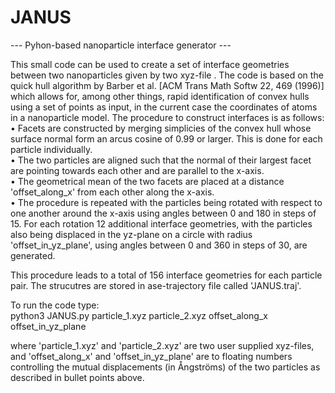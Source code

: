 # JANUS
--- Pyhon-based nanoparticle interface generator ---    
  
This small code can be used to create a set of interface geometries between two nanoparticles given by two xyz-file . The code is based on the quick hull algorithm by Barber et al. [ACM Trans Math Softw  22, 469 (1996)] which allows for, among other things, rapid identification of convex hulls using a set of points as input, in the current case the coordinates of atoms in a nanoparticle model. The procedure to construct interfaces is as follows:  
•	Facets are constructed by merging simplicies of the convex hull whose surface normal form an arcus cosine of 0.99 or larger.  This is done for each particle individually.  
•	The two particles are aligned such that the normal of their largest facet are pointing towards each other and are parallel to the x-axis.  
•	The geometrical mean of the two facets are placed at a distance 'offset_along_x' from each other along the x-axis.  
•	The procedure is repeated with the particles being rotated with respect to one another around the x-axis using angles between 0 and 180 in steps of 15. For each rotation 12 additional interface geometries, with the particles also being displaced in the yz-plane on a circle with radius 'offset_in_yz_plane', using  angles between 0 and 360 in steps of 30, are generated.  
  
This procedure leads to a total of 156 interface geometries for each particle pair. The strucutres are stored in ase-trajectory file called 'JANUS.traj'.
  
To run the code type:  
python3 JANUS.py particle_1.xyz particle_2.xyz offset_along_x offset_in_yz_plane  
  
where 'particle_1.xyz' and 'particle_2.xyz' are two user supplied xyz-files, and 'offset_along_x' and 'offset_in_yz_plane' are to floating numbers controlling the mutual displacements (in Ångströms) of the two particles as described in bullet points above.
